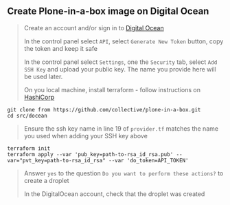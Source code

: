 ## Create Plone-in-a-box image on Digital Ocean
> Create an account and/or sign in to [Digital Ocean](https://digitalocean.com)
>
> In the control panel select `API`, select `Generate New Token` button, copy the token and keep it safe
>
> In the control panel select `Settings`, one the `Security` tab, select `Add SSH Key` and upload your public key. The name you provide here will be used later.
>
> On you local machine, install terraform - follow instructions on [HashiCorp](https://learn.hashicorp.com/tutorials/terraform/install-cli)
```
git clone from https://github.com/collective/plone-in-a-box.git
cd src/docean
```
> Ensure the ssh key name in line 19 of `provider.tf` matches the name you used when adding your SSH key above

```
terraform init
terraform apply --var 'pub_key=path-to-rsa_id_rsa.pub' --var="pvt_key=path-to-rsa_id_rsa" --var 'do_token=API_TOKEN'
```
> Answer `yes` to the question `Do you want to perform these actions?` to create a droplet
>
>In the DigitalOcean account, check that the droplet was created
